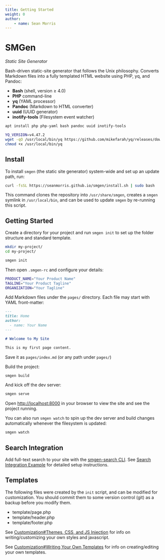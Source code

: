 ```yaml
---
title: Getting Started
weight: 0
author:
    - name: Sean Morris
---
```


# SMGen
*Static Site Generator*

Bash-driven static-site generator that follows the Unix philosophy. Converts Markdown files into a fully templated HTML website using PHP, yq, and Pandoc:

- **Bash** (shell, version ≥ 4.0)
- **PHP** command-line
- **yq** (YAML processor)
- **Pandoc** (Markdown to HTML converter)
- **uuid** (UUID generator)
- **inotify-tools** (Filesystem event watcher)

```bash
apt install php php-yaml bash pandoc uuid inotify-tools

YQ_VERSION=v4.47.2
wget -qO /usr/local/bin/yq https://github.com/mikefarah/yq/releases/download/${YQ_VERSION}/yq_linux_amd64
chmod +x /usr/local/bin/yq
```

## Install

To install `smgen` (the static site generator) system-wide and set up an update path, run:

```bash
curl -fsSL https://seanmorris.github.io/smgen/install.sh | sudo bash
```

This command clones the repository into `/usr/share/smgen`, creates a `smgen` symlink in `/usr/local/bin`, and can be used to update `smgen` by re-running this script.

## Getting Started

Create a directory for your project and run `smgen init` to set up the folder structure and standard template.

```bash
mkdir my-project/
cd my-project/

smgen init
```

Then open `.smgen-rc` and configure your details:

```bash
PRODUCT_NAME="Your Product Name"
TAGLINE="Your Product Tagline"
ORGANIZATION="Your Tagline"
```

Add Markdown files under the `pages/` directory. Each file may start with YAML front-matter:

```markdown
---
title: Home
author:
  - name: Your Name
---

# Welcome to My Site

This is my first page content.
```

Save it as `pages/index.md` (or any path under `pages/`)

Build the project:

```bash
smgen build
```

And kick off the dev server:

```bash
smgen serve
```

Open <http://localhost:8000> in your browser to view the site and see the project running.

You can also run `smgen watch` to spin up the dev server and build changes automatically whenever the filesystem is updated:

```bash
smgen watch
```

## Search Integration

Add full-text search to your site with the [smgen-search CLI](https://www.npmjs.com/package/smgen-search). See [Search Integration Example](examples/search.html) for detailed setup instructions.

## Templates

The following files were created by the `init` script, and can be modified for customization. You should commit them to some version control (git) as a backup before you modify them.

* template/page.php
* template/header.php
* template/footer.php

See [Customization#Themes, CSS, and JS Injection](customization.html#themes-css-and-js-injection) for info on writing/customizing your own styles and javascript.

See [Customization#Writing Your Own Templates](customization.html#writing-your-own-templates) for info on creating/editing your own templates.

